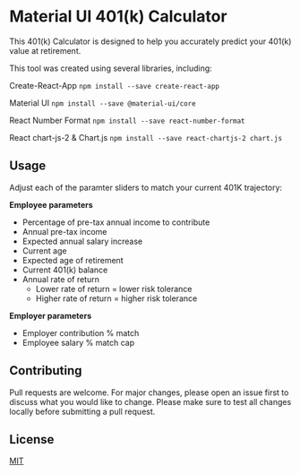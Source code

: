 # Material UI 401(k) Calculator

This 401(k) Calculator is designed to help you accurately predict your 401(k) value at retirement.

This tool was created using several libraries, including:

Create-React-App
```npm install --save create-react-app```

Material UI
```npm install --save @material-ui/core```

React Number Format
```npm install --save react-number-format```

React chart-js-2 & Chart.js
```npm install --save react-chartjs-2 chart.js```



## Usage

Adjust each of the paramter sliders to match your current 401K trajectory:

__Employee parameters__
- Percentage of pre-tax annual income to contribute
- Annual pre-tax income
- Expected annual salary increase
- Current age
- Expected age of retirement
- Current 401(k) balance
- Annual rate of return
    - Lower rate of return = lower risk tolerance
    - Higher rate of return = higher risk tolerance

__Employer parameters__
- Employer contribution % match
- Employee salary % match cap

## Contributing

Pull requests are welcome. For major changes, please open an issue first to discuss what you would like to change. Please make sure to test all changes locally before submitting a pull request.

## License
[MIT](https://choosealicense.com/licenses/mit/)
